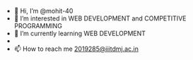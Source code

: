 - 👋 Hi, I’m @mohit-40
- 👀 I’m interested in WEB DEVELOPMENT and COMPETITIVE PROGRAMMING
- 🌱 I’m currently learning WEB DEVELOPMENT 
- <!--💞️ I’m looking to collaborate on ...--->
- 📫 How to reach me 2019285@iiitdmj.ac.in

<!---
mohit-40/mohit-40 is a ✨ special ✨ repository because its `README.md` (this file) appears on your GitHub profile.
You can click the Preview link to take a look at your changes.
--->

